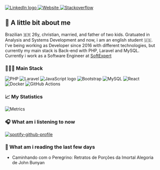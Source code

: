 <div>
  <a href="https://www.linkedin.com/in/wellisson-ribeiro" target="_blank">
    <img src="https://img.shields.io/badge/LinkedIn-000?style=for-the-badge&logo=linkedin&logoColor=8257E5" alt="LinkedIn logo" title="LinkedIn"/>
  </a>

  <a href="https://www.wribeiiro.com" target="_blank">
    <img src="https://img.shields.io/badge/Personal Website-000?style=for-the-badge&logo=wordpress&logoColor=8257E5" alt="Website" title="Website"/>
  </a>

  <a href="https://stackoverflow.com/users/7039025/wribeiro" target="_blank">
    <img src="https://img.shields.io/badge/Stack_Overflow-000?style=for-the-badge&logo=stack-overflow&logoColor=8257E5" alt="Stackoverflow" title="Stackoverflow"/>
  </a>
</div>

## 🧾 A little bit about me

Brazilian 🇧🇷 26y, christian, married, and father of two kids. Gratuated in Analysis and Systems Development and now, i am an english student 🇺🇸.
I've being working as Developer since 2016 with different technologies, but currently my main stack is Back-end with PHP, Laravel and MySQL. 
Currently i work as a Software Engineer at <a href="https://www.softexpert.com" target="_blank">SoftExpert</a>

### 👨🏻‍💻 Main Stack

<div>

<img alt="PHP" src="https://img.shields.io/badge/PHP-000?style=for-the-badge&logo=php&logoColor=8257E5"/>
<img alt="Laravel" src="https://img.shields.io/badge/Laravel-000?style=for-the-badge&&logo=laravel&logoColor=8257E5"/>
<img alt="JavaScript logo" src="https://img.shields.io/badge/JavaScript-000?style=for-the-badge&logo=Javascript&logoColor=8257E5" title="JavaScript" />
<img alt="Bootstrap" src="https://img.shields.io/badge/Bootstrap-000?style=for-the-badge&logo=bootstrap&logoColor=8257E5"/>
<img alt="MySQL" src="https://img.shields.io/badge/MySQL-000?style=for-the-badge&logo=mysql&logoColor=8257E5"/>
<img alt="React" src="https://img.shields.io/badge/React-000?style=for-the-badge&logo=react&logoColor=8257E5" title="React" />
<img alt="Docker" src="https://img.shields.io/badge/Docker-000?style=for-the-badge&logo=docker&logoColor=8257E5"/>
<img alt="GitHub Actions" src="https://img.shields.io/badge/Github Actions-000?style=for-the-badge&logo=githubactions&logoColor=8257E5"/>

</div>

### 📈 My Statistics

![Metrics](https://metrics.lecoq.io/wribeiiro?template=classic&base.indepth=false&base.hireable=false&config.timezone=America%2FSao_Paulo)

### 🎧 What am i listening to now

[![spotify-github-profile](https://spotify-github-profile.vercel.app/api/view?uid=itd9eq7e1e947txikhoq350jh&cover_image=true&theme=novatorem)](https://github.com/kittinan/spotify-github-profile)

### 📖 What am i reading the last few days
- Caminhando com o Peregrino: Retratos de Porções da Imortal Alegoria de John Bunyan

